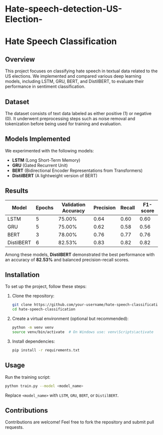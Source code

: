 # Hate-speech-detection-US-Election-
# Hate Speech Classification

## Overview
This project focuses on classifying hate speech in textual data related to the US elections. We implemented and compared various deep learning models, including LSTM, GRU, BERT, and DistilBERT, to evaluate their performance in sentiment classification.

## Dataset
The dataset consists of text data labeled as either positive (1) or negative (0). It underwent preprocessing steps such as noise removal and tokenization before being used for training and evaluation.

## Models Implemented
We experimented with the following models:
- **LSTM** (Long Short-Term Memory)
- **GRU** (Gated Recurrent Unit)
- **BERT** (Bidirectional Encoder Representations from Transformers)
- **DistilBERT** (A lightweight version of BERT)

## Results
| Model       | Epochs | Validation Accuracy | Precision | Recall | F1-score |
|------------|--------|---------------------|-----------|--------|----------|
| LSTM       | 5      | 75.00%              | 0.64      | 0.60   | 0.60     |
| GRU        | 5      | 75.00%              | 0.62      | 0.58   | 0.56     |
| BERT       | 3      | 78.00%              | 0.76      | 0.77   | 0.76     |
| DistilBERT | 6      | 82.53%              | 0.83      | 0.82   | 0.82     |

Among these models, **DistilBERT** demonstrated the best performance with an accuracy of **82.53%** and balanced precision-recall scores.

## Installation
To set up the project, follow these steps:

1. Clone the repository:
   ```sh
   git clone https://github.com/your-username/hate-speech-classification.git
   cd hate-speech-classification
   ```
2. Create a virtual environment (optional but recommended):
   ```sh
   python -m venv venv
   source venv/bin/activate  # On Windows use: venv\Scripts\activate
   ```
3. Install dependencies:
   ```sh
   pip install -r requirements.txt
   ```

## Usage
Run the training script:
```sh
python train.py --model <model_name>
```
Replace `<model_name>` with `LSTM`, `GRU`, `BERT`, or `DistilBERT`.

## Contributions
Contributions are welcome! Feel free to fork the repository and submit pull requests.


